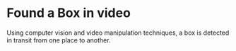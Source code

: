 # Found a Box in video

Using computer vision and video manipulation techniques, a box is detected in transit from one place to another. 
